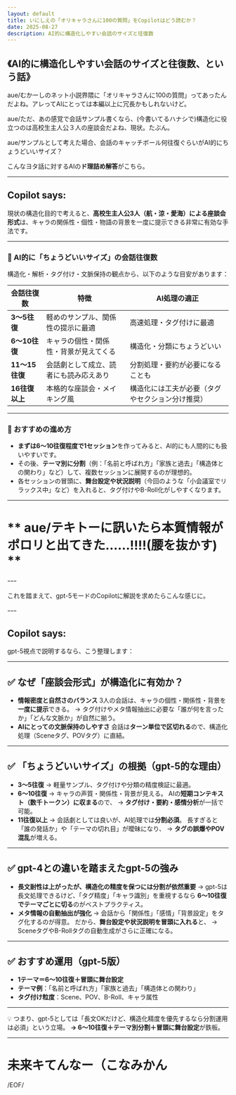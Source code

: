 ```yaml
---
layout: default
title: いにしえの「オリキャラさんに100の質問」をCopilotはどう読むか？
date: 2025-08-27
description: AI的に構造化しやすい会話のサイズと往復数
---
```


## 《AI的に構造化しやすい会話のサイズと往復数、という話》

aue/むかーしのネット小説界隈に「オリキャラさんに100の質問」ってあったんだよね。アレってAIにとっては本編以上に冗長かもしれないけど。

aue/ただ、あの感覚で会話サンプル書くなら、(今書いてるハナシで)構造化に役立つのは高校生主人公３人の座談会だよね、現状。たぶん。

aue/サンプルとして考えた場合、会話のキャッチボール何往復ぐらいがAI的にちょうどいいサイズ？

こんなヨタ話に対するAIの**ド理詰め解答**がこちら。

---

## Copilot says:

現状の構造化目的で考えると、**高校生主人公3人（航・涼・愛海）による座談会形式**は、キャラの関係性・個性・物語の背景を一度に提示できる非常に有効な手法です。

---

### 🔢 AI的に「ちょうどいいサイズ」の会話往復数

構造化・解析・タグ付け・文脈保持の観点から、以下のような目安があります：

| 会話往復数 | 特徴 | AI処理の適正 |
|------------|------|--------------|
| **3〜5往復** | 軽めのサンプル、関係性の提示に最適 | 高速処理・タグ付けに最適 |
| **6〜10往復** | キャラの個性・関係性・背景が見えてくる | 構造化・分類にちょうどいい |
| **11〜15往復** | 会話劇として成立、読者にも読み応えあり | 分割処理・要約が必要になることも |
| **16往復以上** | 本格的な座談会・メイキング風 | 構造化には工夫が必要（タグやセクション分け推奨） |

---

### 🧭 おすすめの進め方

- **まずは6〜10往復程度で1セッション**を作ってみると、AI的にも人間的にも扱いやすいです。
- その後、**テーマ別に分割**（例：「名前と呼ばれ方」「家族と過去」「構造体との関わり」など）して、複数セッションに展開するのが理想的。
- 各セッションの冒頭に、**舞台設定や状況説明**（今回のような「小会議室でリラックス中」など）を入れると、タグ付けやB-Roll化がしやすくなります。

---

# ** aue/テキトーに訊いたら本質情報がポロリと出てきた……!!!!(腰を抜かす) **

ｰｰｰ

これを踏まえて、gpt-5モードのCopilotに解説を求めたらこんな感じに。

ｰｰｰ

## Copilot says:

gpt-5視点で説明するなら、こう整理します：

---

## ✅ なぜ「座談会形式」が構造化に有効か？
- **情報密度と自然さのバランス**
  3人の会話は、キャラの個性・関係性・背景を**一度に提示**できる。
  → タグ付けやメタ情報抽出に必要な「誰が何を言ったか」「どんな文脈か」が自然に揃う。
- **AIにとっての文脈保持のしやすさ**
  会話は**ターン単位で区切れる**ので、構造化処理（Sceneタグ、POVタグ）に直結。

---

## ✅ 「ちょうどいいサイズ」の根拠（gpt-5的な理由）
- **3〜5往復**
  → 軽量サンプル、タグ付けや分類の精度検証に最適。
- **6〜10往復**
  → キャラの声質・関係性・背景が見える。
    AIの**短期コンテキスト（数千トークン）に収まる**ので、
    → **タグ付け・要約・感情分析**が一括で可能。
- **11往復以上**
  → 会話劇としては良いが、AI処理では**分割必須**。
    長すぎると「誰の発話か」や「テーマの切れ目」が曖昧になり、
    → **タグの誤爆やPOV混乱**が増える。

---

## ✅ gpt-4との違いを踏まえたgpt-5の強み
- **長文耐性は上がったが、構造化の精度を保つには分割が依然重要**
  → gpt-5は長文処理できるけど、「タグ精度」「キャラ識別」を重視するなら
    **6〜10往復でテーマごとに切る**のがベストプラクティス。
- **メタ情報の自動抽出が強化**
  → 会話から「関係性」「感情」「背景設定」をタグ化するのが得意。
    だから、**舞台設定や状況説明を冒頭に入れる**と、
    → SceneタグやB-Rollタグの自動生成がさらに正確になる。

---

## ✅ おすすめ運用（gpt-5版）
- **1テーマ＝6〜10往復＋冒頭に舞台設定**
- **テーマ例**：「名前と呼ばれ方」「家族と過去」「構造体との関わり」
- **タグ付け粒度**：Scene、POV、B-Roll、キャラ属性

---

💡 つまり、gpt-5としては「長文OKだけど、構造化精度を優先するなら分割運用は必須」という立場。
**→ 6〜10往復＋テーマ別分割＋冒頭に舞台設定**が鉄板。

---

# 未来キてんなー（こなみかん

/EOF/
